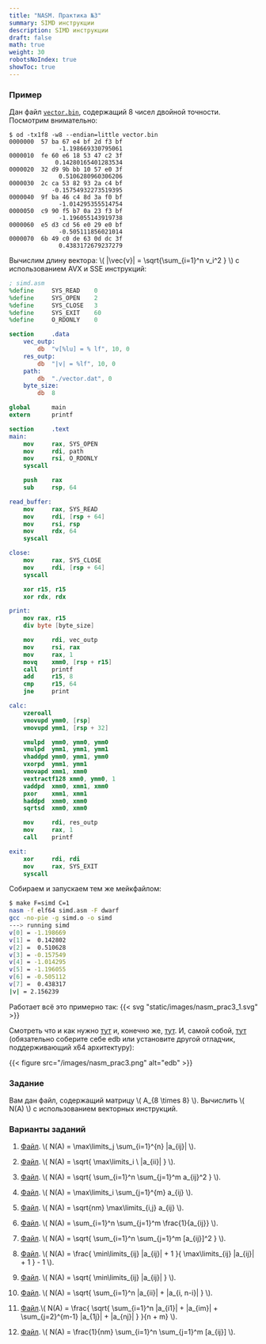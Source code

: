 ```yaml
---
title: "NASM. Практика №3"
summary: SIMD инструкции
description: SIMD инструкции
draft: false
math: true
weight: 30
robotsNoIndex: true
showToc: true
---
```


### Пример

Дан файл [`vector.bin`](/nasm/vector.bin), содержащий 8 чисел двойной точности. Посмотрим внимательно:

```
$ od -tx1f8 -w8 --endian=little vector.bin
0000000  57 ba 67 e4 bf 2d f3 bf
              -1.198669330795061
0000010  fe 60 e6 18 53 47 c2 3f
             0.14280165401283534
0000020  32 d9 9b bb 10 57 e0 3f
              0.5106280960306206
0000030  2c ca 53 82 93 2a c4 bf
            -0.15754932273519395
0000040  9f ba 46 c4 8d 3a f0 bf
              -1.014295355514754
0000050  c9 90 f5 b7 0a 23 f3 bf
              -1.196055143919738
0000060  e5 d3 cd 56 e0 29 e0 bf
              -0.505111856021014
0000070  6b 49 c0 de 63 0d dc 3f
              0.4383172679237279
```

Вычислим длину вектора: \\( |\vec{v}| = \sqrt{\sum_{i=1}^n v_i^2 } \\) с использованием AVX и SSE инструкций:

```nasm
; simd.asm
%define     SYS_READ    0
%define     SYS_OPEN    2
%define     SYS_CLOSE   3
%define     SYS_EXIT    60
%define     O_RDONLY    0

section     .data
    vec_outp:
        db  "v[%lu] = % lf", 10, 0
    res_outp:
        db  "|v| = %lf", 10, 0
    path:
        db  "./vector.dat", 0
    byte_size:
        db  8

global      main
extern      printf

section     .text
main:
    mov     rax, SYS_OPEN
    mov     rdi, path
    mov     rsi, O_RDONLY
    syscall

    push    rax
    sub     rsp, 64

read_buffer:
    mov     rax, SYS_READ
    mov     rdi, [rsp + 64]
    mov     rsi, rsp
    mov     rdx, 64
    syscall

close:
    mov     rax, SYS_CLOSE
    mov     rdi, [rsp + 64]
    syscall

    xor r15, r15
    xor rdx, rdx

print:
    mov rax, r15
    div byte [byte_size]

    mov     rdi, vec_outp
    mov     rsi, rax
    mov     rax, 1
    movq    xmm0, [rsp + r15]
    call    printf
    add     r15, 8
    cmp     r15, 64
    jne     print

calc:
    vzeroall
    vmovupd ymm0, [rsp]
    vmovupd ymm1, [rsp + 32]

    vmulpd  ymm0, ymm0, ymm0
    vmulpd  ymm1, ymm1, ymm1
    vhaddpd ymm0, ymm1, ymm0
    vxorpd  ymm1, ymm1
    vmovapd xmm1, xmm0
    vextractf128 xmm0, ymm0, 1
    vaddpd  xmm0, xmm1, xmm0
    pxor    xmm1, xmm1
    haddpd  xmm0, xmm0
    sqrtsd  xmm0, xmm0

    mov     rdi, res_outp
    mov     rax, 1
    call    printf

exit:
    xor     rdi, rdi
    mov     rax, SYS_EXIT
    syscall
```

Собираем и запускаем тем же мейкфайлом:

```bash
$ make F=simd C=1
nasm -f elf64 simd.asm -F dwarf
gcc -no-pie -g simd.o -o simd
---> running simd
v[0] = -1.198669
v[1] =  0.142802
v[2] =  0.510628
v[3] = -0.157549
v[4] = -1.014295
v[5] = -1.196055
v[6] = -0.505112
v[7] =  0.438317
|v| = 2.156239
```

Работает всё это примерно так:
{{< svg "static/images/nasm_prac3_1.svg" >}}

Смотреть что и как нужно [тут](https://www.officedaytime.com/simd512e/) и, конечно же, [тут](https://www.felixcloutier.com/x86/). И, самой собой, [тут](https://github.com/eteran/edb-debugger) (обязательно соберите себе edb или установите другой отладчик, поддерживающий x64 архитектуру):

{{< figure src="/images/nasm_prac3.png" alt="edb" >}}


### Задание

Вам дан файл, содержащий матрицу \\( A_{8 \times 8} \\). Вычислить \\( N(A) \\) с использованием векторных инструкций.

### Варианты заданий

1. [Файл](/nasm/m01.bin). \\( N(A) = \max\limits_j \sum_{i=1}^{n} |a_{ij}| \\).

2. [Файл](/nasm/m02.bin). \\( N(A) = \sqrt{ \max\limits_i \ |a_{ii}| } \\).

3. [Файл](/nasm/m03.bin). \\( N(A) = \sqrt{ \sum_{i=1}^n \sum_{j=1}^m a_{ij}^2 } \\).

4. [Файл](/nasm/m04.bin). \\( N(A) = \max\limits_i \sum_{j=1}^{m} a_{ij} \\).

5. [Файл](/nasm/m05.bin). \\( N(A) = \sqrt{nm} \max\limits_{i,j} a_{ij} \\).

6. [Файл](/nasm/m06.bin). \\( N(A) = \sum_{i=1}^n \sum_{j=1}^m \frac{1}{a_{ij}} \\).

7. [Файл](/nasm/m07.bin). \\( N(A) = \sqrt{ \sum_{i=1}^n \sum_{j=1}^m [a_{ij}]^2 } \\).

8. [Файл](/nasm/m08.bin). \\( N(A) = \frac{ \min\limits_{ij} |a_{ij}| + 1 }{ \max\limits_{ij} |a_{ij}| + 1 } - 1 \\).

9. [Файл](/nasm/m09.bin). \\( N(A) = \sqrt{ \min\limits_{ij} |a_{ij}| } \\).

10. [Файл](/nasm/m10.bin). \\( N(A) = \sqrt{ \sum_{i=1}^n |a_{ii}| + |a_{i, n-i}| } \\).

11. [Файл](/nasm/m11.bin).\\( N(A) = \frac{ \sqrt{ \sum_{i=1}^n |a_{i1}| + |a_{im}| +  \sum_{j=2}^{m-1} |a_{1j}| + |a_{nj}| } }{n + m} \\).

12. [Файл](/nasm/m12.bin). \\( N(A) = \frac{1}{nm} \sum_{i=1}^n \sum_{j=1}^m [a_{ij}] \\).
